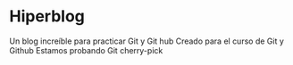 # Hiperblog
Un blog increíble para practicar Git y Git hub
Creado para el curso de Git y Github
Estamos probando Git cherry-pick


